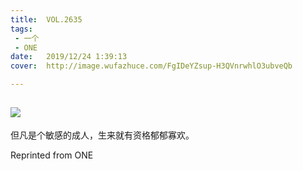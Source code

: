 ```yaml
---
title:	VOL.2635
tags:
 - 一个
 - ONE
date:	2019/12/24 1:39:13
cover:	http://image.wufazhuce.com/FgIDeYZsup-H3QVnrwhlO3ubveQb

---
```

![](http://image.wufazhuce.com/FgIDeYZsup-H3QVnrwhlO3ubveQb)
---

但凡是个敏感的成人，生来就有资格郁郁寡欢。
 
Reprinted from ONE

